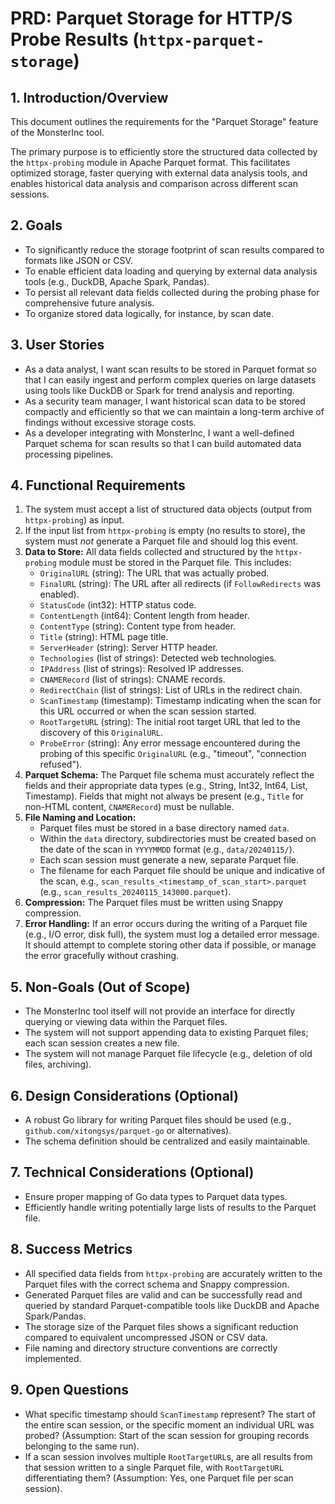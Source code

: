 # PRD: Parquet Storage for HTTP/S Probe Results (`httpx-parquet-storage`)

## 1. Introduction/Overview

This document outlines the requirements for the "Parquet Storage" feature of the MonsterInc tool.

The primary purpose is to efficiently store the structured data collected by the `httpx-probing` module in Apache Parquet format. This facilitates optimized storage, faster querying with external data analysis tools, and enables historical data analysis and comparison across different scan sessions.

## 2. Goals

*   To significantly reduce the storage footprint of scan results compared to formats like JSON or CSV.
*   To enable efficient data loading and querying by external data analysis tools (e.g., DuckDB, Apache Spark, Pandas).
*   To persist all relevant data fields collected during the probing phase for comprehensive future analysis.
*   To organize stored data logically, for instance, by scan date.

## 3. User Stories

*   As a data analyst, I want scan results to be stored in Parquet format so that I can easily ingest and perform complex queries on large datasets using tools like DuckDB or Spark for trend analysis and reporting.
*   As a security team manager, I want historical scan data to be stored compactly and efficiently so that we can maintain a long-term archive of findings without excessive storage costs.
*   As a developer integrating with MonsterInc, I want a well-defined Parquet schema for scan results so that I can build automated data processing pipelines.

## 4. Functional Requirements

1.  The system must accept a list of structured data objects (output from `httpx-probing`) as input.
2.  If the input list from `httpx-probing` is empty (no results to store), the system must *not* generate a Parquet file and should log this event.
3.  **Data to Store:** All data fields collected and structured by the `httpx-probing` module must be stored in the Parquet file. This includes:
    *   `OriginalURL` (string): The URL that was actually probed.
    *   `FinalURL` (string): The URL after all redirects (if `FollowRedirects` was enabled).
    *   `StatusCode` (int32): HTTP status code.
    *   `ContentLength` (int64): Content length from header.
    *   `ContentType` (string): Content type from header.
    *   `Title` (string): HTML page title.
    *   `ServerHeader` (string): Server HTTP header.
    *   `Technologies` (list of strings): Detected web technologies.
    *   `IPAddress` (list of strings): Resolved IP addresses.
    *   `CNAMERecord` (list of strings): CNAME records.
    *   `RedirectChain` (list of strings): List of URLs in the redirect chain.
    *   `ScanTimestamp` (timestamp): Timestamp indicating when the scan for this URL occurred or when the scan session started.
    *   `RootTargetURL` (string): The initial root target URL that led to the discovery of this `OriginalURL`.
    *   `ProbeError` (string): Any error message encountered during the probing of this specific `OriginalURL` (e.g., "timeout", "connection refused").
4.  **Parquet Schema:** The Parquet file schema must accurately reflect the fields and their appropriate data types (e.g., String, Int32, Int64, List<String>, Timestamp). Fields that might not always be present (e.g., `Title` for non-HTML content, `CNAMERecord`) must be nullable.
5.  **File Naming and Location:**
    *   Parquet files must be stored in a base directory named `data`.
    *   Within the `data` directory, subdirectories must be created based on the date of the scan in `YYYYMMDD` format (e.g., `data/20240115/`).
    *   Each scan session must generate a new, separate Parquet file.
    *   The filename for each Parquet file should be unique and indicative of the scan, e.g., `scan_results_<timestamp_of_scan_start>.parquet` (e.g., `scan_results_20240115_143000.parquet`).
6.  **Compression:** The Parquet files must be written using Snappy compression.
7.  **Error Handling:** If an error occurs during the writing of a Parquet file (e.g., I/O error, disk full), the system must log a detailed error message. It should attempt to complete storing other data if possible, or manage the error gracefully without crashing.

## 5. Non-Goals (Out of Scope)

*   The MonsterInc tool itself will not provide an interface for directly querying or viewing data within the Parquet files.
*   The system will not support appending data to existing Parquet files; each scan session creates a new file.
*   The system will not manage Parquet file lifecycle (e.g., deletion of old files, archiving).

## 6. Design Considerations (Optional)

*   A robust Go library for writing Parquet files should be used (e.g., `github.com/xitongsys/parquet-go` or alternatives).
*   The schema definition should be centralized and easily maintainable.

## 7. Technical Considerations (Optional)

*   Ensure proper mapping of Go data types to Parquet data types.
*   Efficiently handle writing potentially large lists of results to the Parquet file.

## 8. Success Metrics

*   All specified data fields from `httpx-probing` are accurately written to the Parquet files with the correct schema and Snappy compression.
*   Generated Parquet files are valid and can be successfully read and queried by standard Parquet-compatible tools like DuckDB and Apache Spark/Pandas.
*   The storage size of the Parquet files shows a significant reduction compared to equivalent uncompressed JSON or CSV data.
*   File naming and directory structure conventions are correctly implemented.

## 9. Open Questions

*   What specific timestamp should `ScanTimestamp` represent? The start of the entire scan session, or the specific moment an individual URL was probed? (Assumption: Start of the scan session for grouping records belonging to the same run).
*   If a scan session involves multiple `RootTargetURL`s, are all results from that session written to a single Parquet file, with `RootTargetURL` differentiating them? (Assumption: Yes, one Parquet file per scan session). 